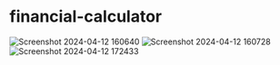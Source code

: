 # financial-calculator
![Screenshot 2024-04-12 160640](https://github.com/gebrittesfa/financial-calculator/assets/166872173/4481cb22-0e1b-4a06-8ef8-e7af628e7e26)
![Screenshot 2024-04-12 160728](https://github.com/gebrittesfa/financial-calculator/assets/166872173/3f4a8491-14d6-4b1c-9cba-b08bfdc62517)
![Screenshot 2024-04-12 172433](https://github.com/gebrittesfa/financial-calculator/assets/166872173/8d30744f-0f88-4e80-b6ea-2549702c2842)
